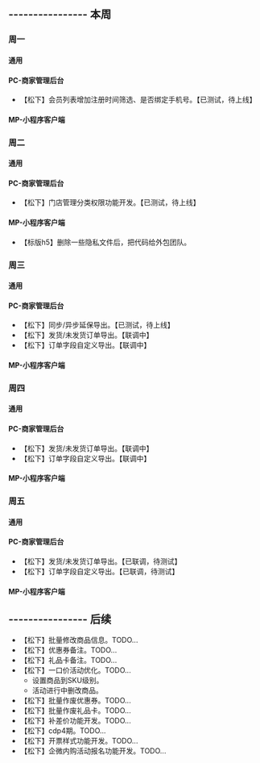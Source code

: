 ## ---------------- 本周

### 周一
#### 通用
#### PC-商家管理后台
* 【松下】会员列表增加注册时间筛选、是否绑定手机号。【已测试，待上线】
#### MP-小程序客户端

### 周二
#### 通用
#### PC-商家管理后台
* 【松下】门店管理分类权限功能开发。【已测试，待上线】
#### MP-小程序客户端
* 【标版h5】删除一些隐私文件后，把代码给外包团队。

### 周三
#### 通用
#### PC-商家管理后台
* 【松下】同步/异步延保导出。【已测试，待上线】
* 【松下】发货/未发货订单导出。【联调中】
* 【松下】订单字段自定义导出。【联调中】
#### MP-小程序客户端

### 周四
#### 通用
#### PC-商家管理后台
* 【松下】发货/未发货订单导出。【联调中】
* 【松下】订单字段自定义导出。【联调中】
#### MP-小程序客户端

### 周五
#### 通用
#### PC-商家管理后台
* 【松下】发货/未发货订单导出。【已联调，待测试】
* 【松下】订单字段自定义导出。【已联调，待测试】
#### MP-小程序客户端

## ---------------- 后续
* 【松下】批量修改商品信息。TODO...
* 【松下】优惠券备注。TODO...
* 【松下】礼品卡备注。TODO...
* 【松下】一口价活动优化。TODO...
  - 设置商品到SKU级别。
  - 活动进行中删改商品。
* 【松下】批量作废优惠券。TODO...
* 【松下】批量作废礼品卡。TODO...
* 【松下】补差价功能开发。TODO...
* 【松下】cdp4期。TODO...
* 【松下】开票样式功能开发。TODO...
* 【松下】企微内购活动报名功能开发。TODO...
